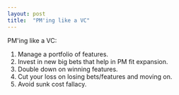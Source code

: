 ```yaml
---
layout: post
title:  "PM'ing like a VC"
---
```


PM'ing like a VC:
1. Manage a portfolio of features.
2. Invest in new big bets that help in PM fit expansion.
3. Double down on winning features.
4. Cut your loss on losing bets/features and moving on.
5. Avoid sunk cost fallacy.
